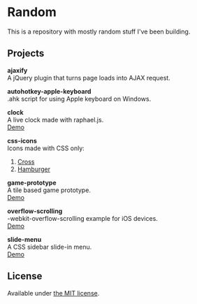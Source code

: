 # Random

This is a repository with mostly random stuff I've been building.

## Projects

__ajaxify__  
A jQuery plugin that turns page loads into AJAX request.

__autohotkey-apple-keyboard__  
.ahk script for using Apple keyboard on Windows.

__clock__  
A live clock made with raphael.js.  
[Demo](http://erming.github.io/random/clock/)

__css-icons__  
Icons made with CSS only:  
  1. [Cross](http://erming.github.io/random/css-icons/cross/)
  2. [Hamburger](http://erming.github.io/random/css-icons/hamburger/)

__game-prototype__  
A tile based game prototype.  
[Demo](http://erming.github.io/random/game-prototype/client/)


__overflow-scrolling__  
-webkit-overflow-scrolling example for iOS devices.  
[Demo](http://erming.github.io/random/overflow-scrolling/example.html)


__slide-menu__  
A CSS sidebar slide-in menu.  
[Demo](http://erming.github.io/random/slide-menu/)

## License

Available under [the MIT license](http://mths.be/mit).
